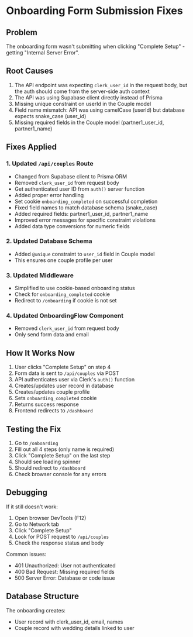 # Onboarding Form Submission Fixes

## Problem
The onboarding form wasn't submitting when clicking "Complete Setup" - getting "Internal Server Error".

## Root Causes
1. The API endpoint was expecting `clerk_user_id` in the request body, but the auth should come from the server-side auth context
2. The API was using Supabase client directly instead of Prisma
3. Missing unique constraint on userId in the Couple model
4. Field name mismatch: API was using camelCase (userId) but database expects snake_case (user_id)
5. Missing required fields in the Couple model (partner1_user_id, partner1_name)

## Fixes Applied

### 1. Updated `/api/couples` Route
- Changed from Supabase client to Prisma ORM
- Removed `clerk_user_id` from request body
- Get authenticated user ID from `auth()` server function
- Added proper error handling
- Set cookie `onboarding_completed` on successful completion
- Fixed field names to match database schema (snake_case)
- Added required fields: partner1_user_id, partner1_name
- Improved error messages for specific constraint violations
- Added data type conversions for numeric fields

### 2. Updated Database Schema
- Added `@unique` constraint to `user_id` field in Couple model
- This ensures one couple profile per user

### 3. Updated Middleware
- Simplified to use cookie-based onboarding status
- Check for `onboarding_completed` cookie
- Redirect to `/onboarding` if cookie is not set

### 4. Updated OnboardingFlow Component
- Removed `clerk_user_id` from request body
- Only send form data and email

## How It Works Now

1. User clicks "Complete Setup" on step 4
2. Form data is sent to `/api/couples` via POST
3. API authenticates user via Clerk's `auth()` function
4. Creates/updates user record in database
5. Creates/updates couple profile
6. Sets `onboarding_completed` cookie
7. Returns success response
8. Frontend redirects to `/dashboard`

## Testing the Fix

1. Go to `/onboarding`
2. Fill out all 4 steps (only name is required)
3. Click "Complete Setup" on the last step
4. Should see loading spinner
5. Should redirect to `/dashboard`
6. Check browser console for any errors

## Debugging

If it still doesn't work:
1. Open browser DevTools (F12)
2. Go to Network tab
3. Click "Complete Setup"
4. Look for POST request to `/api/couples`
5. Check the response status and body

Common issues:
- 401 Unauthorized: User not authenticated
- 400 Bad Request: Missing required fields
- 500 Server Error: Database or code issue

## Database Structure

The onboarding creates:
- User record with clerk_user_id, email, names
- Couple record with wedding details linked to user